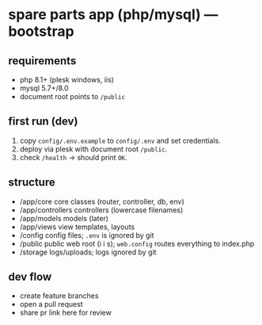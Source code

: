 # spare parts app (php/mysql) — bootstrap

## requirements
- php 8.1+ (plesk windows, iis)
- mysql 5.7+/8.0
- document root points to `/public`

## first run (dev)
1. copy `config/.env.example` to `config/.env` and set credentials.
2. deploy via plesk with document root `/public`.
3. check `/health` → should print `OK`.

## structure
- /app/core        core classes (router, controller, db, env)
- /app/controllers controllers (lowercase filenames)
- /app/models      models (later)
- /app/views       view templates, layouts
- /config          config files; `.env` is ignored by git
- /public          public web root (i i s); `web.config` routes everything to index.php
- /storage         logs/uploads; logs ignored by git

## dev flow
- create feature branches
- open a pull request
- share pr link here for review  
